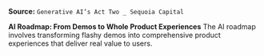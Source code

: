 **Source:** `Generative AI’s Act Two _ Sequoia Capital`

**AI Roadmap: From Demos to Whole Product Experiences**
The AI roadmap involves transforming flashy demos into comprehensive product experiences that deliver real value to users.
